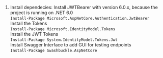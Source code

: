 1. Install dependecies:
Install JWTBearer with version 6.0.x, because the project is running on .NET 6.0 \
`Install-Package Microsoft.AspNetCore.Authentication.JwtBearer` \
Install the Tokens \
`Install-Package Microsoft.IdentityModel.Tokens` \
Install the JWT Tokens \
`Install-Package System.IdentityModel.Tokens.Jwt` \
Install Swagger Interface to add GUI for testing endpoints \
`Install-Package Swashbuckle.AspNetCore`
